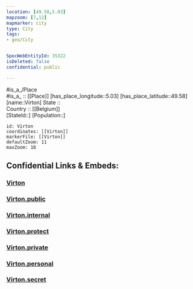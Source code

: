 ```yaml
---
location: [49.58,5.03] 
mapzoom: [7,12] 
mapmarker: city 
type: City
tags:
- geo/City


SpocWebEntityId: 35322
isDeleted: false
confidential: public

---
```

#is_a_/Place  
#is_a_ :: [[Place]] 
[has_place_longitude::5.03] 
[has_place_latitude::49.58] 
[name::Virton] 
State ::  
Country :: [[Belgium]]  
[StateId::] 
[Population::] 



```leaflet
id: Virton
coordinates: [[Virton]] 
markerFile: [[Virton]] 
defaultZoom: 11 
maxZoom: 18
```


## Confidential Links & Embeds: 

### [Virton](/_Standards/Earth/Continent/Europe/Europe~West/France/regions~France/Grand_Est/departments~Grand_Est/Ardennes/communes~Ardennes/Sedan/cities~Sedan/Virton.md) 

### [Virton.public](/_public/Earth/Continent/Europe/Europe~West/France/regions~France/Grand_Est/departments~Grand_Est/Ardennes/communes~Ardennes/Sedan/cities~Sedan/Virton.public.md) 

### [Virton.internal](/_internal/Earth/Continent/Europe/Europe~West/France/regions~France/Grand_Est/departments~Grand_Est/Ardennes/communes~Ardennes/Sedan/cities~Sedan/Virton.internal.md) 

### [Virton.protect](/_protect/Earth/Continent/Europe/Europe~West/France/regions~France/Grand_Est/departments~Grand_Est/Ardennes/communes~Ardennes/Sedan/cities~Sedan/Virton.protect.md) 

### [Virton.private](/_private/Earth/Continent/Europe/Europe~West/France/regions~France/Grand_Est/departments~Grand_Est/Ardennes/communes~Ardennes/Sedan/cities~Sedan/Virton.private.md) 

### [Virton.personal](/_personal/Earth/Continent/Europe/Europe~West/France/regions~France/Grand_Est/departments~Grand_Est/Ardennes/communes~Ardennes/Sedan/cities~Sedan/Virton.personal.md) 

### [Virton.secret](/_secret/Earth/Continent/Europe/Europe~West/France/regions~France/Grand_Est/departments~Grand_Est/Ardennes/communes~Ardennes/Sedan/cities~Sedan/Virton.secret.md)

